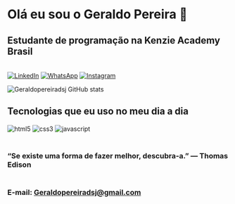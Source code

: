 # Olá eu sou o Geraldo Pereira 👋
## Estudante de programação na Kenzie Academy Brasil

<br>[![LinkedIn](https://img.shields.io/badge/LinkedIn-0077B5?style=for-the-badge&logo=linkedin&logoColor=white)](https://www.linkedin.com/in/geraldo-pereira/)
[![WhatsApp](https://img.shields.io/badge/WhatsApp-25D366?style=for-the-badge&logo=whatsapp&logoColor=white)](https://wa.me/5522997773136/)
[![Instagram](https://img.shields.io/badge/Instagram-E4405F?style=for-the-badge&logo=instagram&logoColor=white)](https://www.instagram.com/gps.dev/)

![Geraldopereiradsj GitHub stats](https://github-readme-stats.vercel.app/api?username=geraldopereiradsj&show_icons=true&theme=radical)


## Tecnologias que eu uso no meu dia a dia

<div style="display: inline_block">
<img align ="center" alt = "html5" src = "https://img.shields.io/badge/HTML5-E34F26?style=for-the-badge&logo=html5&logoColor=white">
<img align ="center" alt = "css3" src = "https://img.shields.io/badge/CSS3-1572B6?style=for-the-badge&logo=css3&logoColor=white">
<img align ="center" alt = "javascript" src = "https://img.shields.io/badge/JavaScript-F7DF1E?style=for-the-badge&logo=javascript&logoColor=black">
</div>

### <br> “Se existe uma forma de fazer melhor, descubra-a.” — Thomas Edison

### <br> E-mail: Geraldopereiradsj@gmail.com
